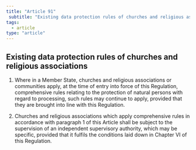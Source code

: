 ```yaml
---
title: "Article 91"
 subtitle: "Existing data protection rules of churches and religious associations"
tags:
  - article
type: "article"
---
```

## Existing data protection rules of churches and religious associations

1. Where in a Member State, churches and religious associations or communities apply, at the time of entry into force of this Regulation, comprehensive rules relating to the protection of natural persons with regard to processing, such rules may continue to apply, provided that they are brought into line with this Regulation.

2. Churches and religious associations which apply comprehensive rules in accordance with paragraph 1 of this Article shall be subject to the supervision of an independent supervisory authority, which may be specific, provided that it fulfils the conditions laid down in Chapter VI of this Regulation.
